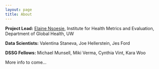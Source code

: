 ```yaml
---
layout: page
title: About
---
```


**Project Lead:**
[Elaine Nsoesie](http://globalhealth.washington.edu/faculty/elaine-nsoesie),
Institute for Health Metrics and Evaluation, Department of Global Health, UW

**Data Scientists:** Valentina Staneva, Joe Hellerstein, Jes Ford

**DSSG Fellows:** Michael Munsell, Miki Verma, Cynthia Vint, Kara Woo

More info to come...
